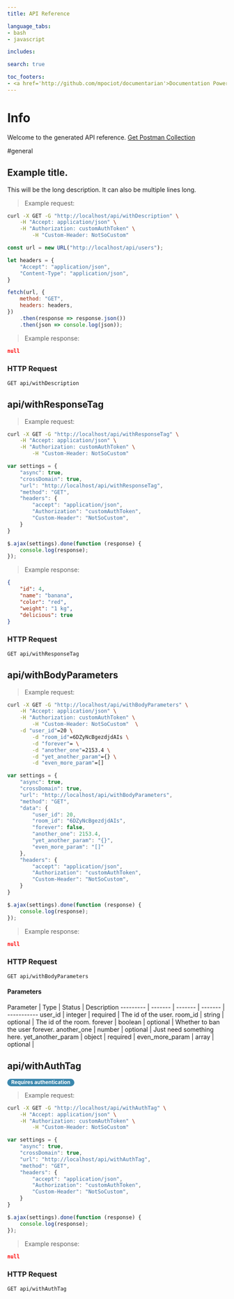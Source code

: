 ```yaml
---
title: API Reference

language_tabs:
- bash
- javascript

includes:

search: true

toc_footers:
- <a href='http://github.com/mpociot/documentarian'>Documentation Powered by Documentarian</a>
---
```

<!-- START_INFO -->
# Info

Welcome to the generated API reference.
[Get Postman Collection](http://localhost/docs/collection.json)

<!-- END_INFO -->

#general
<!-- START_264ee15c728df32e7ca6eedce5e42dcb -->
## Example title.
 
This will be the long description.
It can also be multiple lines long.

> Example request:

```bash
curl -X GET -G "http://localhost/api/withDescription" \
    -H "Accept: application/json" \
    -H "Authorization: customAuthToken" \
        -H "Custom-Header: NotSoCustom" 
```

```javascript
const url = new URL("http://localhost/api/users");

let headers = {
    "Accept": "application/json",
    "Content-Type": "application/json",
}

fetch(url, {
    method: "GET",
    headers: headers,
})
    .then(response => response.json())
    .then(json => console.log(json));
```

> Example response:

```json
null
```

### HTTP Request
`GET api/withDescription`


<!-- END_264ee15c728df32e7ca6eedce5e42dcb -->

<!-- START_9cedd363be06f5512f9e844b100fcc9d -->
## api/withResponseTag
 
> Example request:

```bash
curl -X GET -G "http://localhost/api/withResponseTag" \
    -H "Accept: application/json" \
    -H "Authorization: customAuthToken" \
        -H "Custom-Header: NotSoCustom" 
```

```javascript
var settings = {
    "async": true,
    "crossDomain": true,
    "url": "http://localhost/api/withResponseTag",
    "method": "GET",
    "headers": {
        "accept": "application/json",
        "Authorization": "customAuthToken",
        "Custom-Header": "NotSoCustom",
    }
}

$.ajax(settings).done(function (response) {
    console.log(response);
});
```

> Example response:

```json
{
    "id": 4,
    "name": "banana",
    "color": "red",
    "weight": "1 kg",
    "delicious": true
}
```

### HTTP Request
`GET api/withResponseTag`


<!-- END_9cedd363be06f5512f9e844b100fcc9d -->

<!-- START_a25cb3b490fa579d7d77b386bbb7ec03 -->
## api/withBodyParameters
 
> Example request:

```bash
curl -X GET -G "http://localhost/api/withBodyParameters" \
    -H "Accept: application/json" \
    -H "Authorization: customAuthToken" \
        -H "Custom-Header: NotSoCustom"  \
    -d "user_id"=20 \
        -d "room_id"=6DZyNcBgezdjdAIs \
        -d "forever"= \
        -d "another_one"=2153.4 \
        -d "yet_another_param"={} \
        -d "even_more_param"=[] 
```

```javascript
var settings = {
    "async": true,
    "crossDomain": true,
    "url": "http://localhost/api/withBodyParameters",
    "method": "GET",
    "data": {
        "user_id": 20,
        "room_id": "6DZyNcBgezdjdAIs",
        "forever": false,
        "another_one": 2153.4,
        "yet_another_param": "{}",
        "even_more_param": "[]"
    },
    "headers": {
        "accept": "application/json",
        "Authorization": "customAuthToken",
        "Custom-Header": "NotSoCustom",
    }
}

$.ajax(settings).done(function (response) {
    console.log(response);
});
```

> Example response:

```json
null
```

### HTTP Request
`GET api/withBodyParameters`

#### Parameters

Parameter | Type | Status | Description
--------- | ------- | ------- | ------- | -----------
    user_id | integer |  required  | The id of the user.
    room_id | string |  optional  | The id of the room.
    forever | boolean |  optional  | Whether to ban the user forever.
    another_one | number |  optional  | Just need something here.
    yet_another_param | object |  required  | 
    even_more_param | array |  optional  | 

<!-- END_a25cb3b490fa579d7d77b386bbb7ec03 -->

<!-- START_5c08cc4d72b6e5830f6814c64086e197 -->
## api/withAuthTag
 <small style="
  padding: 1px 9px 2px;
  font-weight: bold;
  white-space: nowrap;
  color: #ffffff;
  -webkit-border-radius: 9px;
  -moz-border-radius: 9px;
  border-radius: 9px;
  background-color: #3a87ad;">Requires authentication</small>

> Example request:

```bash
curl -X GET -G "http://localhost/api/withAuthTag" \
    -H "Accept: application/json" \
    -H "Authorization: customAuthToken" \
        -H "Custom-Header: NotSoCustom" 
```

```javascript
var settings = {
    "async": true,
    "crossDomain": true,
    "url": "http://localhost/api/withAuthTag",
    "method": "GET",
    "headers": {
        "accept": "application/json",
        "Authorization": "customAuthToken",
        "Custom-Header": "NotSoCustom",
    }
}

$.ajax(settings).done(function (response) {
    console.log(response);
});
```

> Example response:

```json
null
```

### HTTP Request
`GET api/withAuthTag`


<!-- END_5c08cc4d72b6e5830f6814c64086e197 -->


